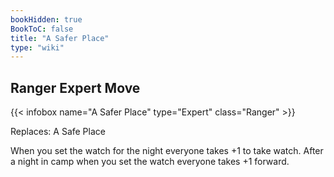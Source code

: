 ```yaml
---
bookHidden: true
BookToC: false
title: "A Safer Place"
type: "wiki"
---
```

## Ranger Expert Move
{{< infobox name="A Safer Place" type="Expert" class="Ranger" >}}

Replaces: A Safe Place

When you set the watch for the night everyone takes +1 to take watch. After a night in camp when you set the watch everyone takes +1 forward.